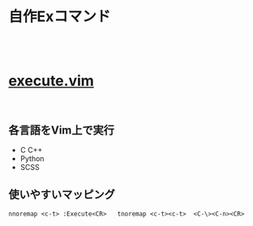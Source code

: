 # 自作Exコマンド
<br><br>

# <a href="./execute.vim">execute.vim</a> <br><br>

## 各言語をVim上で実行
- C C++
- Python
- SCSS

## 使いやすいマッピング
`nnoremap <c-t> :Execute<CR>  
tnoremap <c-t><c-t>  <C-\><C-n><CR>
`
